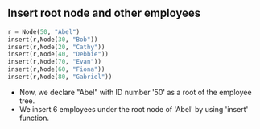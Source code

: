 <!--{type:code steps}-->
<!--{title:Insert root node and other employees}-->
## Insert root node and other employees
 ```python
r = Node(50, "Abel") 
insert(r,Node(30, "Bob")) 
insert(r,Node(20, "Cathy")) 
insert(r,Node(40, "Debbie")) 
insert(r,Node(70, "Evan")) 
insert(r,Node(60, "Fiona")) 
insert(r,Node(80, "Gabriel")) 
```
- Now, we declare "Abel" with ID number '50' as a root of the employee tree. 
- We insert 6 employees under the root node of 'Abel' by using 'insert' function.